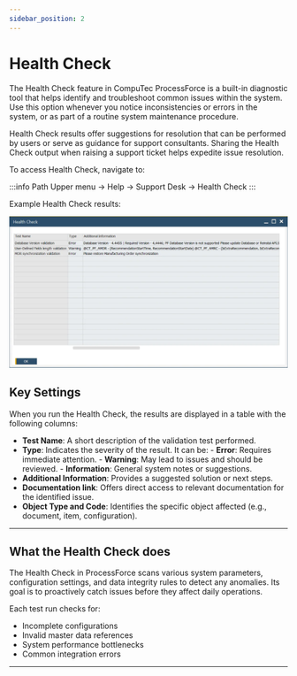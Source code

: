 ```yaml
---
sidebar_position: 2
---
```


# Health Check

The Health Check feature in CompuTec ProcessForce is a built-in diagnostic tool that helps identify and troubleshoot common issues within the system. Use this option whenever you notice inconsistencies or errors in the system, or as part of a routine system maintenance procedure.

Health Check results offer suggestions for resolution that can be performed by users or serve as guidance for support consultants. Sharing the Health Check output when raising a support ticket helps expedite issue resolution.

To access Health Check, navigate to:

:::info Path
    Upper menu → Help → Support Desk → Health Check
:::

Example Health Check results:

![Health Check](./media/health-check/health-check.webp)

## Key Settings

When you run the Health Check, the results are displayed in a table with the following columns:

- **Test Name**: A short description of the validation test performed.
- **Type**: Indicates the severity of the result. It can be:
        - **Error**: Requires immediate attention.
        - **Warning**: May lead to issues and should be reviewed.
        - **Information**: General system notes or suggestions.
- **Additional Information**: Provides a suggested solution or next steps.
- **Documentation link**: Offers direct access to relevant documentation for the identified issue.
- **Object Type and Code**: Identifies the specific object affected (e.g., document, item, configuration).

---

## What the Health Check does

The Health Check in ProcessForce scans various system parameters, configuration settings, and data integrity rules to detect any anomalies. Its goal is to proactively catch issues before they affect daily operations.

Each test run checks for:

- Incomplete configurations
- Invalid master data references
- System performance bottlenecks
- Common integration errors

---

